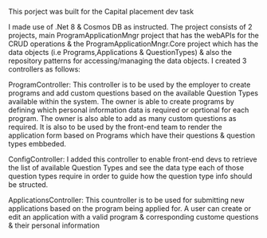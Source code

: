 This porject was built for the Capital placement dev task

I made use of .Net 8 & Cosmos DB as instructed. The project consists of 2 projects, main ProgramApplicationMngr project that has the webAPIs for the CRUD operations & the ProgramApplicationMngr.Core project which
has the data objects (i.e Programs,Applications & QuestionTypes) & also the repository patterns for accessing/managing the data objects.
I created 3 controllers as follows:

ProgramController: 
This controller is to be used by the employer to create programs and add custom questions based on the available Question Types available within the system. 
The owner is able to create programs by defining which personal information data is required or oprtional for each program. The owner is also able to add as many custom questions as required.
It is also to be used by the front-end team to render the application form based on Programs which have their questions & question types embbeded.

ConfigController:
I added this controller to enable front-end devs to retrieve the list of available Question Types and see the data type each of those question types require in order to guide how the question type info should be structed.

ApplicationsController:
This countroller is to be used for submitting new applications based on the program being applied for. A user can create or edit an application with a valid program & corresponding custome questions & their personal information
